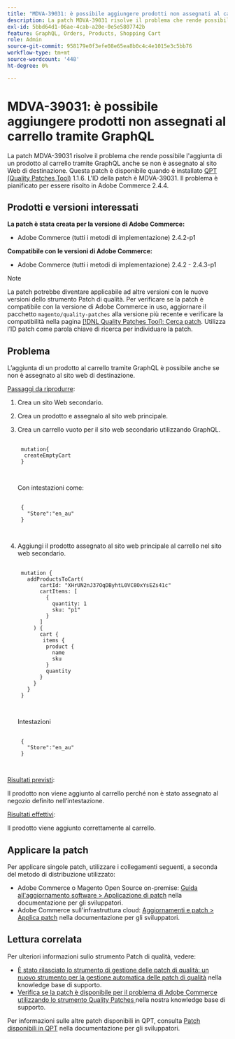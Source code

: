 ```yaml
---
title: "MDVA-39031: è possibile aggiungere prodotti non assegnati al carrello tramite GraphQL"
description: La patch MDVA-39031 risolve il problema che rende possibile l'aggiunta di un prodotto al carrello tramite GraphQL anche se non è assegnato al sito Web di destinazione. Questa patch è disponibile quando è installato [Quality Patches Tool (QPT)](/help/announcements/adobe-commerce-announcements/magento-quality-patches-released-new-tool-to-self-serve-quality-patches.md) 1.1.6. L'ID della patch è MDVA-39031. Il problema è pianificato per essere risolto in Adobe Commerce 2.4.4.
exl-id: 5bbd64d1-06ae-4cab-a20e-0e5e5807742b
feature: GraphQL, Orders, Products, Shopping Cart
role: Admin
source-git-commit: 958179e0f3efe08e65ea8b0c4c4e1015e3c5bb76
workflow-type: tm+mt
source-wordcount: '448'
ht-degree: 0%

---
```


# MDVA-39031: è possibile aggiungere prodotti non assegnati al carrello tramite GraphQL

La patch MDVA-39031 risolve il problema che rende possibile l&#39;aggiunta di un prodotto al carrello tramite GraphQL anche se non è assegnato al sito Web di destinazione. Questa patch è disponibile quando è installato [QPT (Quality Patches Tool)](/help/announcements/adobe-commerce-announcements/magento-quality-patches-released-new-tool-to-self-serve-quality-patches.md) 1.1.6. L&#39;ID della patch è MDVA-39031. Il problema è pianificato per essere risolto in Adobe Commerce 2.4.4.

## Prodotti e versioni interessati

**La patch è stata creata per la versione di Adobe Commerce:**

* Adobe Commerce (tutti i metodi di implementazione) 2.4.2-p1

**Compatibile con le versioni di Adobe Commerce:**

* Adobe Commerce (tutti i metodi di implementazione) 2.4.2 - 2.4.3-p1

>[!NOTE]
>
>La patch potrebbe diventare applicabile ad altre versioni con le nuove versioni dello strumento Patch di qualità. Per verificare se la patch è compatibile con la versione di Adobe Commerce in uso, aggiornare il pacchetto `magento/quality-patches` alla versione più recente e verificare la compatibilità nella pagina [[!DNL Quality Patches Tool]: Cerca patch](https://devdocs.magento.com/quality-patches/tool.html#patch-grid). Utilizza l’ID patch come parola chiave di ricerca per individuare la patch.

## Problema

L’aggiunta di un prodotto al carrello tramite GraphQL è possibile anche se non è assegnato al sito web di destinazione.

<u>Passaggi da riprodurre</u>:

1. Crea un sito Web secondario.
1. Crea un prodotto e assegnalo al sito web principale.
1. Crea un carrello vuoto per il sito web secondario utilizzando GraphQL.

   <pre>
    <code class="language-graphql">
    mutation{
     createEmptyCart
    }
    </code>
    </pre>

   Con intestazioni come:

   <pre>
    <code class="language-graphql">
    {
      "Store":"en_au"
    }
    </code>
    </pre>

1. Aggiungi il prodotto assegnato al sito web principale al carrello nel sito web secondario.

   <pre>
    <code class="language-graphql">
    mutation {
      addProductsToCart(
          cartId: "XHrUN2nJ37OqDByhtL0VC8OxYsEZs41c"
          cartItems: [
            {
              quantity: 1
              sku: "p1"
            }
          ]
        ) {
          cart {
           items {
            product {
              name
              sku
            }
            quantity
          }
        }
      }
    }
    </code>
    </pre>

   Intestazioni

   <pre>
    <code class="language-graphql">
    {
      "Store":"en_au"
    }
    </code>
    </pre>

<u>Risultati previsti</u>:

Il prodotto non viene aggiunto al carrello perché non è stato assegnato al negozio definito nell’intestazione.

<u>Risultati effettivi</u>:

Il prodotto viene aggiunto correttamente al carrello.

## Applicare la patch

Per applicare singole patch, utilizzare i collegamenti seguenti, a seconda del metodo di distribuzione utilizzato:

* Adobe Commerce o Magento Open Source on-premise: [Guida all&#39;aggiornamento software > Applicazione di patch](https://devdocs.magento.com/guides/v2.4/comp-mgr/patching/mqp.html) nella documentazione per gli sviluppatori.
* Adobe Commerce sull&#39;infrastruttura cloud: [Aggiornamenti e patch > Applica patch](https://devdocs.magento.com/cloud/project/project-patch.html) nella documentazione per gli sviluppatori.

## Lettura correlata

Per ulteriori informazioni sullo strumento Patch di qualità, vedere:

* [È stato rilasciato lo strumento di gestione delle patch di qualità: un nuovo strumento per la gestione automatica delle patch di qualità](/help/announcements/adobe-commerce-announcements/magento-quality-patches-released-new-tool-to-self-serve-quality-patches.md) nella knowledge base di supporto.
* [Verifica se la patch è disponibile per il problema di Adobe Commerce utilizzando lo strumento Quality Patches ](/help/support-tools/patches-available-in-qpt-tool/check-patch-for-magento-issue-with-magento-quality-patches.md) nella nostra knowledge base di supporto.

Per informazioni sulle altre patch disponibili in QPT, consulta [Patch disponibili in QPT](https://devdocs.magento.com/quality-patches/tool.html#patch-grid) nella documentazione per gli sviluppatori.
